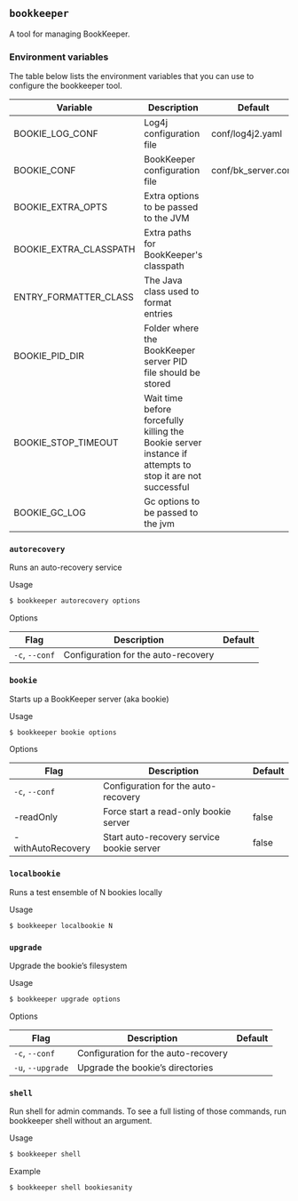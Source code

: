 ## `bookkeeper`

A tool for managing BookKeeper.

### Environment variables

The table below lists the environment variables that you can use to configure the bookkeeper tool.

| Variable               | Description                                                                                              | Default             |
|------------------------|----------------------------------------------------------------------------------------------------------|---------------------|
| BOOKIE_LOG_CONF        | Log4j configuration file                                                                                 | conf/log4j2.yaml    |
| BOOKIE_CONF            | BookKeeper configuration file                                                                            | conf/bk_server.conf |
| BOOKIE_EXTRA_OPTS      | Extra options to be passed to the JVM                                                                    ||
| BOOKIE_EXTRA_CLASSPATH | Extra paths for BookKeeper's classpath                                                                   ||
| ENTRY_FORMATTER_CLASS  | The Java class used to format entries                                                                    ||
| BOOKIE_PID_DIR         | Folder where the BookKeeper server PID file should be stored                                             ||
| BOOKIE_STOP_TIMEOUT    | Wait time before forcefully killing the Bookie server instance if attempts to stop it are not successful ||
| BOOKIE_GC_LOG          | Gc options to be passed to the jvm                                                                       ||

### `autorecovery`

Runs an auto-recovery service

Usage

```bash
$ bookkeeper autorecovery options
```

Options

| Flag           | Description                         | Default |
|----------------|-------------------------------------|---------|
| `-c`, `--conf` | Configuration for the auto-recovery ||

### `bookie`

Starts up a BookKeeper server (aka bookie)

Usage

```bash
$ bookkeeper bookie options
```

Options

| Flag              | Description                               | Default |
|-------------------|-------------------------------------------|---------|
| `-c`, `--conf`    | Configuration for the auto-recovery       ||
| -readOnly         | Force start a read-only bookie server     | false   |
| -withAutoRecovery | Start auto-recovery service bookie server | false   |

### `localbookie`

Runs a test ensemble of N bookies locally

Usage

```bash
$ bookkeeper localbookie N
```

### `upgrade`

Upgrade the bookie’s filesystem

Usage

```bash
$ bookkeeper upgrade options
```

Options

| Flag              | Description                         | Default |
|-------------------|-------------------------------------|---------|
| `-c`, `--conf`    | Configuration for the auto-recovery ||
| `-u`, `--upgrade` | Upgrade the bookie’s directories    ||

### `shell`

Run shell for admin commands. To see a full listing of those commands, run bookkeeper shell without an argument.

Usage

```bash
$ bookkeeper shell
```

Example

```bash
$ bookkeeper shell bookiesanity
```
